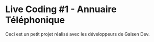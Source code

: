 # Live Coding #1 - Annuaire Téléphonique

Ceci est un petit projet réalisé avec les développeurs de Galsen Dev.
